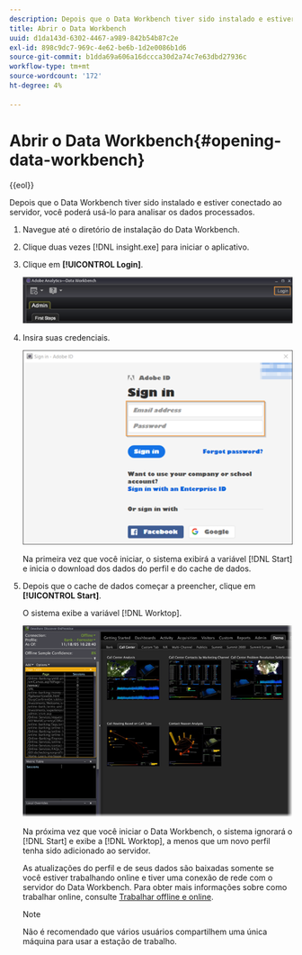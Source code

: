 ```yaml
---
description: Depois que o Data Workbench tiver sido instalado e estiver conectado ao servidor, você poderá usá-lo para analisar os dados processados.
title: Abrir o Data Workbench
uuid: d1da143d-6302-4467-a989-842b54b87c2e
exl-id: 898c9dc7-969c-4e62-be6b-1d2e0086b1d6
source-git-commit: b1dda69a606a16dccca30d2a74c7e63dbd27936c
workflow-type: tm+mt
source-wordcount: '172'
ht-degree: 4%

---
```


# Abrir o Data Workbench{#opening-data-workbench}

{{eol}}

Depois que o Data Workbench tiver sido instalado e estiver conectado ao servidor, você poderá usá-lo para analisar os dados processados.

1. Navegue até o diretório de instalação do Data Workbench.
1. Clique duas vezes [!DNL insight.exe] para iniciar o aplicativo.
1. Clique em **[!UICONTROL Login]**.

   ![](assets/dwb_login.png)

1. Insira suas credenciais.

   ![](assets/dwb_signin.png)

   Na primeira vez que você iniciar, o sistema exibirá a variável [!DNL Start] e inicia o download dos dados do perfil e do cache de dados.

1. Depois que o cache de dados começar a preencher, clique em **[!UICONTROL Start]**.

   O sistema exibe a variável [!DNL Worktop].

   ![](assets/wtp_open.png)

   Na próxima vez que você iniciar o Data Workbench, o sistema ignorará o [!DNL Start] e exibe a [!DNL Worktop], a menos que um novo perfil tenha sido adicionado ao servidor.

   As atualizações do perfil e de seus dados são baixadas somente se você estiver trabalhando online e tiver uma conexão de rede com o servidor do Data Workbench. Para obter mais informações sobre como trabalhar online, consulte [Trabalhar offline e online](../../home/c-get-started/c-off-on.md#concept-cef8758ede044b18b3558376c5eb9f54).

   >[!NOTE]
   >
   >Não é recomendado que vários usuários compartilhem uma única máquina para usar a estação de trabalho.
